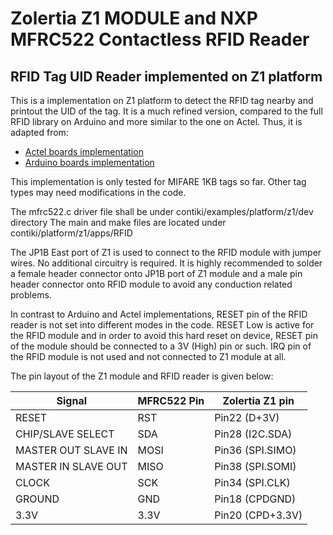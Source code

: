 
# Zolertia Z1 MODULE and NXP MFRC522 Contactless RFID Reader

## RFID Tag UID Reader implemented on Z1 platform

This is a implementation on Z1 platform to detect the RFID tag nearby and printout the UID of the tag. It is a much refined version, compared to the full RFID library on Arduino and more similar to the one on Actel. Thus, it is adapted from:


- [Actel boards implementation](https://github.com/knksmith57/eecs373-actel-mfrc522-spi)
- [Arduino boards implementation](https://github.com/miguelbalboa/rfid)


This implementation is only tested for MIFARE 1KB tags so far. Other tag types may need modifications in the code.


The mfrc522.c driver file shall be under contiki/examples/platform/z1/dev directory
The main and make files are located under contiki/platform/z1/apps/RFID 


The JP1B East port of Z1 is used to connect to the RFID module with jumper wires. No additional circuitry is required. It is highly recommended to solder a female header connector onto JP1B port of Z1 module and a male pin header connector onto RFID module to avoid any conduction related problems.


In contrast to Arduino and Actel implementations, RESET pin of the RFID reader is not set into different modes in the code. RESET Low is active for the RFID module and in order to avoid this hard reset on device, RESET pin of the module should be connected to a 3V (High) pin or such. IRQ pin of the RFID module is not used and not connected to Z1 module at all.


The pin layout of the Z1 module and RFID reader is given below:

| Signal              	| MFRC522 Pin 	| Zolertia Z1 pin  	|
|---------------------	|-------------	|------------------	|
| RESET               	| RST         	| Pin22 (D+3V)     	|
| CHIP/SLAVE SELECT   	| SDA         	| Pin28 (I2C.SDA)  	|
| MASTER OUT SLAVE IN 	| MOSI        	| Pin36 (SPI.SIMO) 	|
| MASTER IN SLAVE OUT 	| MISO        	| Pin38 (SPI.SOMI) 	|
| CLOCK               	| SCK         	| Pin34 (SPI.CLK)  	|
| GROUND              	| GND         	| Pin18 (CPDGND)   	|
| 3.3V                	| 3.3V        	| Pin20 (CPD+3.3V) 	|
